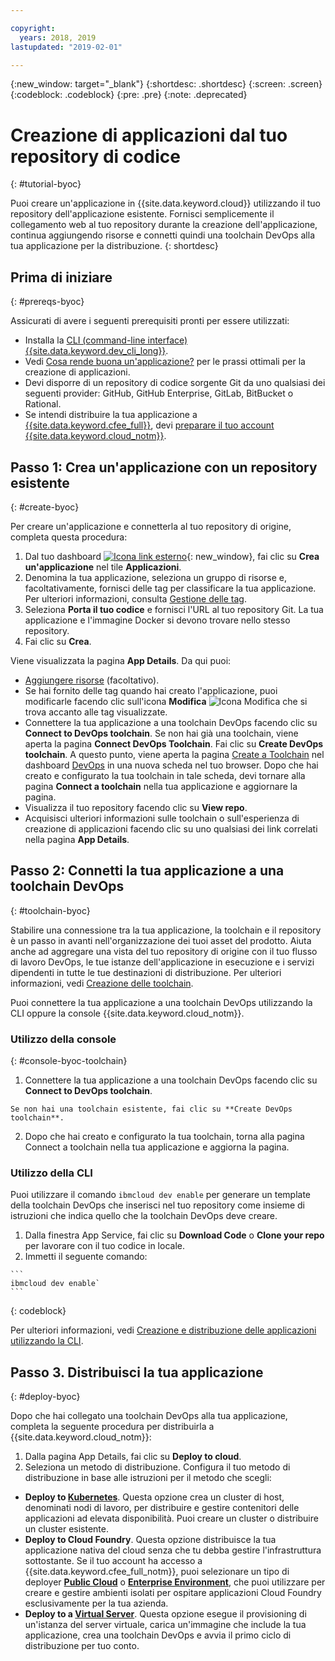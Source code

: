 ```yaml
---

copyright:
  years: 2018, 2019
lastupdated: "2019-02-01"

---
```


{:new_window: target="_blank"}
{:shortdesc: .shortdesc}
{:screen: .screen}
{:codeblock: .codeblock}
{:pre: .pre}
{:note: .deprecated}

# Creazione di applicazioni dal tuo repository di codice
{: #tutorial-byoc}

Puoi creare un'applicazione in {{site.data.keyword.cloud}} utilizzando il tuo repository dell'applicazione esistente. Fornisci semplicemente il collegamento web al tuo repository durante la creazione dell'applicazione, continua aggiungendo risorse e connetti quindi una toolchain DevOps alla tua applicazione per la distribuzione.
{: shortdesc}

## Prima di iniziare
{: #prereqs-byoc}

Assicurati di avere i seguenti prerequisiti pronti per essere utilizzati:

 * Installa la [CLI (command-line interface) {{site.data.keyword.dev_cli_long}}](/docs/cli/index.html).
 * Vedi [Cosa rende buona un'applicazione?](/docs/apps/best-practice.html#best-practice) per le prassi ottimali per la creazione di applicazioni.
 * Devi disporre di un repository di codice sorgente Git da uno qualsiasi dei seguenti provider: GitHub, GitHub Enterprise, GitLab, BitBucket o Rational.
 * Se intendi distribuire la tua applicazione a [{{site.data.keyword.cfee_full}}](/docs/cloud-foundry/index.html#about), devi [preparare il tuo account {{site.data.keyword.cloud_notm}}](/docs/cloud-foundry/prepare-account.html#prepare).

## Passo 1: Crea un'applicazione con un repository esistente
{: #create-byoc}

Per creare un'applicazione e connetterla al tuo repository di origine, completa questa procedura:

1. Dal tuo dashboard [ ![Icona link esterno](../../icons/launch-glyph.svg "Icona link esterno")](https://{DomainName}){: new_window}, fai clic su **Crea un'applicazione** nel tile **Applicazioni**.
2. Denomina la tua applicazione, seleziona un gruppo di risorse e, facoltativamente, fornisci delle tag per classificare la tua applicazione. Per ulteriori informazioni, consulta [Gestione delle tag](/docs/resources/tagging_resources.html#tag).
3. Seleziona **Porta il tuo codice** e fornisci l'URL al tuo repository Git. La tua applicazione e l'immagine Docker si devono trovare nello stesso repository.
4. Fai clic su **Crea**.

Viene visualizzata la pagina **App Details**. Da qui puoi:
* [Aggiungere risorse](/docs/apps/reqnsi.html#add-resource) (facoltativo).
* Se hai fornito delle tag quando hai creato l'applicazione, puoi modificarle facendo clic sull'icona **Modifica** ![Icona Modifica](../../icons/edit-tagging.svg) che si trova accanto alle tag visualizzate.
* Connettere la tua applicazione a una toolchain DevOps facendo clic su **Connect to DevOps toolchain**. Se non hai già una toolchain, viene aperta la pagina **Connect DevOps Toolchain**. Fai clic su **Create DevOps toolchain**. A questo punto, viene aperta la pagina [Create a Toolchain](https://{DomainName}/devops/create) nel dashboard [DevOps](https://{DomainName}/devops/) in una nuova scheda nel tuo browser. Dopo che hai creato e configurato la tua toolchain in tale scheda, devi tornare alla pagina **Connect a toolchain** nella tua applicazione e aggiornare la pagina.
* Visualizza il tuo repository facendo clic su **View repo**.
* Acquisisci ulteriori informazioni sulle toolchain o sull'esperienza di creazione di applicazioni facendo clic su uno qualsiasi dei link correlati nella pagina **App Details**.

## Passo 2: Connetti la tua applicazione a una toolchain DevOps
{: #toolchain-byoc}

Stabilire una connessione tra la tua applicazione, la toolchain e il repository è un passo in avanti nell'organizzazione dei tuoi asset del prodotto. Aiuta anche ad aggregare una vista del tuo repository di origine con il tuo flusso di lavoro DevOps, le tue istanze dell'applicazione in esecuzione e i servizi dipendenti in tutte le tue destinazioni di distribuzione. Per ulteriori informazioni, vedi [Creazione delle toolchain](/docs/services/ContinuousDelivery/toolchains_working.html#toolchains_getting_started).

Puoi connettere la tua applicazione a una toolchain DevOps utilizzando la CLI oppure la console {{site.data.keyword.cloud_notm}}.

### Utilizzo della console
{: #console-byoc-toolchain}

  1. Connettere la tua applicazione a una toolchain DevOps facendo clic su **Connect to DevOps toolchain**. 
  
    Se non hai una toolchain esistente, fai clic su **Create DevOps toolchain**. 
    
  2. Dopo che hai creato e configurato la tua toolchain, torna alla pagina Connect a toolchain nella tua applicazione e aggiorna la pagina. 

### Utilizzo della CLI

Puoi utilizzare il comando `ibmcloud dev enable` per generare un template della toolchain DevOps che inserisci nel tuo repository come insieme di istruzioni che indica quello che la toolchain DevOps deve creare. 

  1. Dalla finestra App Service, fai clic su **Download Code** o **Clone your repo** per lavorare con il tuo codice in locale.
  2. Immetti il seguente comando:
    
    ```
    ibmcloud dev enable`
    ```
   {: codeblock}

Per ulteriori informazioni, vedi [Creazione e distribuzione delle applicazioni utilizzando la CLI](/docs/apps/create-deploy-cli.html#create-deploy-app-cli).

## Passo 3. Distribuisci la tua applicazione
{: #deploy-byoc}

Dopo che hai collegato una toolchain DevOps alla tua applicazione, completa la seguente procedura per distribuirla a {{site.data.keyword.cloud_notm}}: 

1. Dalla pagina App Details, fai clic su **Deploy to cloud**.
2. Seleziona un metodo di distribuzione. Configura il tuo metodo di distribuzione in base alle istruzioni per il metodo che scegli:
  * **Deploy to [Kubernetes](/docs/apps/deploying/containers.html#containers)**. Questa opzione crea un cluster di host, denominati nodi di lavoro, per distribuire e gestire contenitori delle applicazioni ad elevata disponibilità. Puoi creare un cluster o distribuire un cluster esistente.
  * **Deploy to Cloud Foundry**. Questa opzione distribuisce la tua applicazione nativa del cloud senza che tu debba gestire l'infrastruttura sottostante. Se il tuo account ha accesso a {{site.data.keyword.cfee_full_notm}}, puoi selezionare un tipo di deployer **[Public Cloud](/docs/cloud-foundry-public/about-cf.html#about-cf)** o **[Enterprise Environment](/docs/cloud-foundry-public/cfee.html#cfee)**, che puoi utilizzare per creare e gestire ambienti isolati per ospitare applicazioni Cloud Foundry esclusivamente per la tua azienda.
  * **Deploy to a [Virtual Server](/docs/apps/vsi-deploy.html#vsi-deploy)**. Questa opzione esegue il provisioning di un'istanza del server virtuale, carica un'immagine che include la tua applicazione, crea una toolchain DevOps e avvia il primo ciclo di distribuzione per tuo conto.


